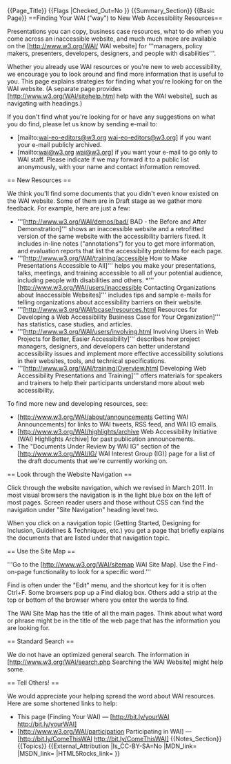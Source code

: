 {{Page_Title}}
{{Flags
|Checked_Out=No
}}
{{Summary_Section}}
{{Basic Page}}
==Finding Your WAI ("way") to New Web Accessibility Resources==
  
  
Presentations you can copy, business case resources, what to do when you come across an inaccessible website, and much much more are available on the [http://www.w3.org/WAI/ WAI website] for '''managers, policy makers, presenters, developers, designers, and people with disabilities'''.

 
Whether you already use WAI resources or you're new to web accessibility, we encourage you to look around and find more information that is useful to you. This page explains strategies for finding what you're looking for on the WAI website. (A separate page provides [http://www.w3.org/WAI/sitehelp.html help with the WAI website], such as navigating with headings.)

 
If you don't find what you're looking for or have any suggestions on what you do find, please let us know by sending e-mail to:
* [mailto:wai-eo-editors@w3.org wai-eo-editors@w3.org] if you want your e-mail publicly archived.
* [mailto:wai@w3.org wai@w3.org] if you want your e-mail to go only to WAI staff. Please indicate if we may forward it to a public list anonymously, with your name and contact information removed.
 
== New Resources ==
 
We think you'll find some documents that you didn't even know existed on the WAI website. Some of them are in Draft stage as we gather more feedback. For example, here are just a few:
* '''[http://www.w3.org/WAI/demos/bad/ BAD - the Before and After Demonstration]''' shows an inaccessible website and a retrofitted version of the same   website with the accessibility barriers fixed. It includes in-line notes   (&quot;annotations&quot;) for you to get more information, and evaluation reports   that list the accessibility problems for each page.
* '''[http://www.w3.org/WAI/training/accessible How to Make Presentations Accessible to All]''' helps you make your presentations, talks, meetings, and training accessible to all of your potential audience, including people with disabilities and others.
*''' [http://www.w3.org/WAI/users/inaccessible Contacting Organizations about Inaccessible Websites]''' includes tips and sample e-mails for telling organizations about accessibility barriers on their website.
* '''[http://www.w3.org/WAI/bcase/resources.html Resources for Developing a Web Accessibility Business Case for Your Organization]''' has statistics, case studies, and articles.
* '''[http://www.w3.org/WAI/users/involving.html Involving Users in Web Projects for Better, Easier Accessibility]''' describes how project managers, designers, and developers can better understand accessibility issues and implement more effective accessibility solutions in their websites,  tools,  and technical specifications.
* '''[http://www.w3.org/WAI/training/Overview.html Developing Web Accessibility Presentations and Training]''' offers materials for speakers and trainers to help their participants understand more about web accessibility.
 
To find more new and developing resources, see:
* [http://www.w3.org/WAI/about/announcements Getting WAI Announcements] for links to WAI tweets, RSS feed, and WAI IG emails.
* [http://www.w3.org/WAI/highlights/archive Web Accessibility Initiative (WAI) Highlights Archive] for past publication announcements.
* The &quot;Documents Under Review by WAI IG&quot; section of the [http://www.w3.org/WAI/IG/ WAI Interest Group (IG)] page for a list of the draft documents that we're currently working on.
 
== Look through the Website Navigation ==
 
Click through the website navigation, which we revised in March 2011. In most visual browsers the navigation is in the light blue box on the left of most pages. Screen reader users and those without CSS can find the navigation under &quot;Site Navigation&quot; heading level two.

 
When you click on a navigation topic (Getting Started, Designing for Inclusion, 
Guidelines &amp; Techniques, etc.) you get a page that briefly explains the documents that are listed under that navigation topic.

 
== Use the Site Map ==
 
'''Go to the [http://www.w3.org/WAI/sitemap WAI Site Map]. Use the Find-on-page functionality to look for a specific word.'''

 
Find is often under the &quot;Edit&quot; menu, and the shortcut key for it is often Ctrl+F. Some browsers pop up a Find dialog box. Others add a strip at the top or bottom of the browser where you enter the words to find.

 
The WAI Site Map has the title of all the main pages. Think about what word or phrase might be in the title of the web page that has the information you are looking for.

 
== Standard Search ==
 
We do not have an optimized general search. The information in [http://www.w3.org/WAI/search.php Searching the WAI Website] might help some.

 
== Tell Others! ==
 
We would appreciate your helping spread the word about WAI resources. Here are some shortened links to help:
* This page (Finding Your WAI) &mdash; [http://bit.ly/yourWAI http://bit.ly/yourWAI]
* [http://www.w3.org/WAI/participation Participating in WAI] &mdash; [http://bit.ly/ComeThisWAI http://bit.ly/ComeThisWAI]
{{Notes_Section}}
{{Topics}}
{{External_Attribution
|Is_CC-BY-SA=No
|MDN_link=
|MSDN_link=
|HTML5Rocks_link=
}}